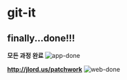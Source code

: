 # git-it

## finally...done!!!

**모든 과정 완료**
![app-done](https://user-images.githubusercontent.com/33053527/33106710-e0d0182a-cf76-11e7-9baf-5310aebac625.png)

**http://jlord.us/patchwork**
![web-done](https://user-images.githubusercontent.com/33053527/33106716-ec1042dc-cf76-11e7-96ce-ad256f4fb6b9.png)
